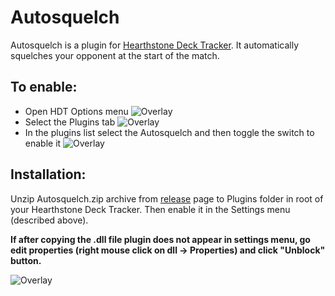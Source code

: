 # Autosquelch

Autosquelch is a plugin for [Hearthstone Deck Tracker].
It automatically squelches your opponent at the start of the match.

## To enable:
- Open HDT Options menu
![Overlay](http://i.imgur.com/fKtphRe.png "options")
- Select the Plugins tab
![Overlay](https://i.imgur.com/GImFnSF.png "plugins")
- In the plugins list select the Autosquelch and then toggle the switch to enable it
![Overlay](https://i.imgur.com/lu3aNxH.png "autosquelch")

## Installation:
Unzip Autosquelch.zip archive from [release] page to Plugins folder in root of your Hearthstone Deck Tracker.
Then enable it in the Settings menu (described above).

**If after copying the .dll file plugin does not appear in settings menu, go edit properties (right mouse click on dll -> Properties) and click "Unblock" button.**

![Overlay](http://i.imgur.com/QZ7w5nV.png "Unblocking dll")

[Hearthstone Deck Tracker]:https://github.com/Epix37/Hearthstone-Deck-Tracker
[release]:https://github.com/ko-vasilev/hearthstone-autosquelch/releases/latest
